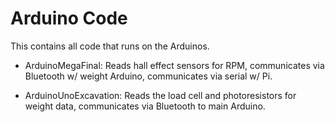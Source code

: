 # Arduino Code

This contains all code that runs on the Arduinos.

* ArduinoMegaFinal: Reads hall effect sensors for RPM, communicates via Bluetooth w/ weight Arduino, communicates via serial w/ Pi.

* ArduinoUnoExcavation: Reads the load cell and photoresistors for weight data, communicates via Bluetooth to main Arduino.